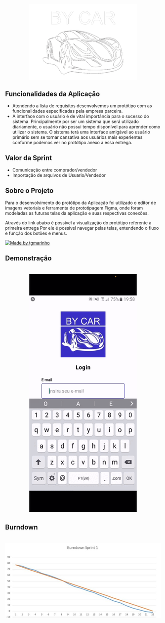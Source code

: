 
<p align="center">
  <a href="https://github.com/JodanGalas/ByCar_Projeto_Integrador">
    <img alt="ByCAr_Projeto_Integrador" src="https://github.com/JodanGalas/ByCar_Projeto_Integrador/blob/main/images/image.png" width="350" />
  </a>
</p>


## Funcionalidades da Aplicação
* Atendendo a lista de requisitos desenvolvemos um protótipo com as funcionalidades especificadas pela empresa parceira.
* A interface com o usuário é de vital importância para o sucesso do sistema. Principalmente por ser um sistema que será utilizado diariamente, o usuário não possui tempo disponível para aprender como utilizar o sistema. O sistema terá uma interface amigável ao usuário primário sem se tornar cansativa aos usuários mais experientes conforme podemos ver no protótipo anexo a essa entrega.

## Valor da Sprint 
* Comunicação entre comprador/vendedor
* Importação de arquivos de Usuario/Vendedor

## Sobre o Projeto
Para o desenvolvimento do protótipo da Aplicação foi utilizado o editor de imagens vetoriais e ferramenta de prototipagem Figma, onde foram modeladas as futuras telas da aplicação e suas respectivas conexões.

Através do link abaixo é possível a visualização do protótipo referente à primeira entrega Por ele é possível navegar pelas telas, entendendo o fluxo e função dos botões e menus.

<a href="https://www.figma.com/proto/HyCujE1NQoMmD53FXMEUM4/ByCar?node-id=110%3A3&scaling=scale-down&page-id=0%3A1&starting-point-node-id=110%3A3&show-proto-sidebar=1">
  <img alt="Made by tgmarinho" src="https://img.shields.io/badge/Acessar%20Layout%20-Figma-%2304D361">
</a>

## Demonstração 

<h1 align="center">
	<img src="https://github.com/JodanGalas/ByCar_Projeto_Integrador/blob/Sprint_1/Sprint%201/Demonstra%C3%A7%C3%A3o.gif"  />
</h1>


## Burndown


<h1 align="center">
	<img src="https://github.com/JodanGalas/ByCar_Projeto_Integrador/blob/Sprint_1/Sprint%201/Burndown.jpeg"  />
</h1>


